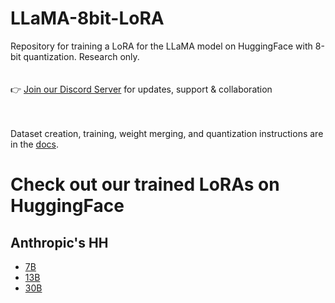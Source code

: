 # LLaMA-8bit-LoRA

Repository for training a LoRA for the LLaMA model on HuggingFace with 8-bit quantization. Research only.
<br><br><br>
👉 [Join our Discord Server](https://serp.ly/@serpai/discord) for updates, support & collaboration
<br><br><br>

Dataset creation, training, weight merging, and quantization instructions are in the [docs](docs/).

# Check out our trained LoRAs on HuggingFace
## Anthropic's HH
- [7B](https://huggingface.co/serpdotai/llama-hh-lora-7B)
- [13B](https://huggingface.co/serpdotai/llama-hh-lora-13B)
- [30B](https://huggingface.co/serpdotai/llama-hh-lora-30B)
